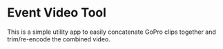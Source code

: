 # Event Video Tool

This is a simple utility app to easily concatenate GoPro clips together and trim/re-encode the combined video.
